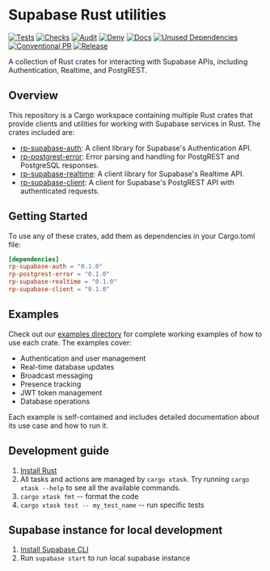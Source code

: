 # Supabase Rust utilities

[![Tests](https://github.com/roberts-pumpurs/supabase-rs-utils/actions/workflows/test.yaml/badge.svg)](https://github.com/roberts-pumpurs/supabase-rs-utils/actions/workflows/test.yaml) [![Checks](https://github.com/roberts-pumpurs/supabase-rs-utils/actions/workflows/check.yaml/badge.svg)](https://github.com/roberts-pumpurs/supabase-rs-utils/actions/workflows/check.yaml) [![Audit](https://github.com/roberts-pumpurs/supabase-rs-utils/actions/workflows/audit.yaml/badge.svg)](https://github.com/roberts-pumpurs/supabase-rs-utils/actions/workflows/audit.yaml) [![Deny](https://github.com/roberts-pumpurs/supabase-rs-utils/actions/workflows/deny.yaml/badge.svg)](https://github.com/roberts-pumpurs/supabase-rs-utils/actions/workflows/deny.yaml) [![Docs](https://github.com/roberts-pumpurs/supabase-rs-utils/actions/workflows/doc.yaml/badge.svg)](https://github.com/roberts-pumpurs/supabase-rs-utils/actions/workflows/doc.yaml) [![Unused Dependencies](https://github.com/roberts-pumpurs/supabase-rs-utils/actions/workflows/unused-deps.yaml/badge.svg)](https://github.com/roberts-pumpurs/supabase-rs-utils/actions/workflows/unused-deps.yaml) [![Conventional PR](https://github.com/roberts-pumpurs/supabase-rs-utils/actions/workflows/conventional-pr.yaml/badge.svg)](https://github.com/roberts-pumpurs/supabase-rs-utils/actions/workflows/conventional-pr.yaml) [![Release](https://github.com/roberts-pumpurs/supabase-rs-utils/actions/workflows/release-plz.yml/badge.svg)](https://github.com/roberts-pumpurs/supabase-rs-utils/actions/workflows/release-plz.yml)

A collection of Rust crates for interacting with Supabase APIs, including Authentication, Realtime, and PostgREST.

## Overview

This repository is a Cargo workspace containing multiple Rust crates that provide clients and utilities for working with Supabase services in Rust. The crates included are:

- [rp-supabase-auth](./crates/supabase-auth/README.md): A client library for Supabase's Authentication API.
- [rp-postgrest-error](./crates/postgrest-error/README.md): Error parsing and handling for PostgREST and PostgreSQL responses.
- [rp-supabase-realtime](./crates/supabase-realtime/README.md): A client library for Supabase's Realtime API.
- [rp-supabase-client](./crates/supabase-client/README.md): A client for Supabase's PostgREST API with authenticated requests.

## Getting Started

To use any of these crates, add them as dependencies in your Cargo.toml file:

```toml
[dependencies]
rp-supabase-auth = "0.1.0"
rp-postgrest-error = "0.1.0"
rp-supabase-realtime = "0.1.0"
rp-supabase-client = "0.1.0"
```

## Examples

Check out our [examples directory](./examples/README.md) for complete working examples of how to use each crate. The examples cover:

- Authentication and user management
- Real-time database updates
- Broadcast messaging
- Presence tracking
- JWT token management
- Database operations

Each example is self-contained and includes detailed documentation about its use case and how to run it.

## Development guide

1. [Install Rust](https://rustup.rs/)
2. All tasks and actions are managed by `cargo xtask`. Try running `cargo xtask --help` to see all the available commands.
3. `cargo xtask fmt` -- format the code
4. `cargo xtask test -- my_test_name` -- run specific tests

## Supabase instance for local development

1. [Install Supabase CLI](https://supabase.com/docs/guides/cli/getting-started)
2. Run `supabase start` to run local supabase instance
